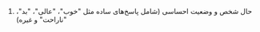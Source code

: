 1. حال شخص و وضعیت احساسی (شامل پاسخ‌های ساده مثل "خوب"، "عالی"، "بد"، "ناراحت" و غیره)
<!-- 2. حس و حال شخص برای اکنون است یا برای گذشته -->